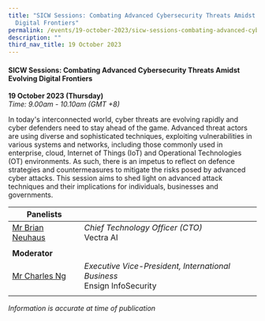 ```yaml
---
title: "SICW Sessions: Combating Advanced Cybersecurity Threats Amidst Evolving
  Digital Frontiers"
permalink: /events/19-october-2023/sicw-sessions-combating-advanced-cybersecurity-threats/
description: ""
third_nav_title: 19 October 2023
---
```

#### **SICW Sessions: Combating Advanced Cybersecurity Threats Amidst Evolving Digital Frontiers**

**19 October 2023 (Thursday)**  
*Time: 9.00am - 10.10am (GMT +8)*

In today's interconnected world, cyber threats are evolving rapidly and cyber defenders need to stay ahead of the game. Advanced threat actors are using diverse and sophisticated techniques, exploiting vulnerabilities in various systems and networks, including those commonly used in enterprise, cloud, Internet of Things (IoT) and Operational Technologies (OT) environments. As such, there is an impetus to reflect on defence strategies and countermeasures to mitigate the risks posed by advanced cyber attacks. This session aims to shed light on advanced attack techniques and their implications for individuals, businesses and governments.

|**Panelists**          |                                                              |
| -------- | -------- |
| [Mr Brian Neuhaus](/speakers/speaker-brian-neuhaus)  | *Chief Technology Officer (CTO)*<br>Vectra AI      |
| | |
|  **Moderator**          |                                                              |
| [Mr Charles Ng](/speakers/mr-charles-ng)  | *Executive Vice-President, International Business*<br>Ensign InfoSecurity               |
| | |
*Information is accurate at time of publication*